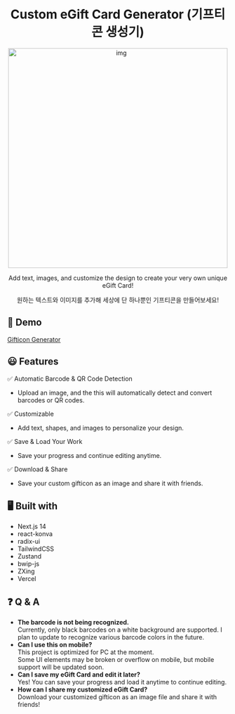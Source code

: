 <h1 align="center" >Custom eGift Card Generator (기프티콘 생성기)</h1>


<p align="center">
  <img src="https://github.com/user-attachments/assets/d9cfba31-976d-4921-8d47-1e8e60f07077" width="500" height="500" alt="img" style="display: block; margin: 0 auto;"/>
</p>

<p align="center">Add text, images, and customize the design to create your very own unique eGift Card!</p>
<p align="center">원하는 텍스트와 이미지를 추가해 세상에 단 하나뿐인 기프티콘을 만들어보세요!</p>

## 🔗 Demo

  [Gifticon Generator](https://gifticon-generator.vercel.app/)



## 😃 Features
✅ Automatic Barcode & QR Code Detection<br />
- Upload an image, and the this will automatically detect and convert barcodes or QR codes.

  
✅ Customizable<br />
- Add text, shapes, and images to personalize your design.


✅ Save & Load Your Work<br />
- Save your progress and continue editing anytime.

  
✅ Download & Share<br />
- Save your custom gifticon as an image and share it with friends.




## 🖥️ Built with
- Next.js 14
- react-konva
- radix-ui
- TailwindCSS
- Zustand
- bwip-js
- ZXing
- Vercel


## ❓ Q & A
- **The barcode is not being recognized.** <br />
  Currently, only black barcodes on a white background are supported. I plan to update to recognize various barcode colors in the future.<br />
- **Can I use this on mobile?**<br />
  This project is optimized for PC at the moment.<br />
  Some UI elements may be broken or overflow on mobile, but mobile support will be updated soon.<br />
- **Can I save my eGift Card and edit it later?**<br />
  Yes! You can save your progress and load it anytime to continue editing.<br />
- **How can I share my customized eGift Card?**<br />
  Download your customized gifticon as an image file and share it with friends!<br />
